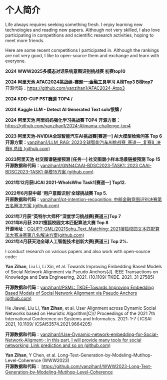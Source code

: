 # 个人简介

Life always requires seeking something fresh.
I enjoy learning new technologies and reading new papers.
Although not very skilled, I also love participating in competitions and scientific research activities, hoping to meet more friends.

Here are some recent competitions I participated in. Although the rankings are not very good, I like to open-source them and exchange and learn with everyone.

**2024 WWW2025多模态对话系统意图识别挑战赛 初赛top10**  

**2024 阿里天池 AFAC2024挑战组-赛题一:金融工具学习** **A榜Top3 B榜top7**  
开源代码：https://github.com/yanzihan1/AFAC2024-Atop3  

**2024 KDD-CUP PST赛道 TOP4 /**  

**2024 Kaggle LLM - Detect AI Generated Text solo银牌 /**  

**2024 阿里天池 阿里妈妈强化学习挑战赛  TOP4** 
**开源方案：** https://github.com/yanzihan1/2024-Alimama-challenge-top4  

**2023 阿里天池-NVIDIA全球智能汽车AI挑战赛[赛道一] AI大模型检索问答 Top 6**  
**开源方案：**[yanzihan1/LLM_RAG: 2023全球智能汽车AI挑战赛_赛道一_复赛8_决赛6 总结 (github.com)](https://github.com/yanzihan1/LLM_RAG)  

**2023阿里天池 社交图谱链接预测 [任务一] 社交图谱小样本场景链接预测 Top 15**  
**开源数据和代码：**[yanzihan1/GNN4CAAI-BDSC2023-TASK1: 2023 CAAI-BDSC2023-TASK1 单模15方案 (github.com)](https://github.com/yanzihan1/GNN4CAAI-BDSC2023-TASK1)  

**2021年12月获IJCAI 2021-WhoIsWho Task1[赛道一] Top12.**  

**2022年6月获中邮 ‘用户意图识别’全球挑战赛 Top 5.**  
**开原数据和代码**：[yanzihan1/pt-intention-recognition: 中邮金融意图识别决赛第五名解决方案 (github.com)](https://github.com/yanzihan1/pt-intention-recognition)  

**2021年7月获“英特尔大师杯”深度学习挑战赛[赛道三]Top 7  
2021年6月获 2021搜狐校园文本匹配算法大赛 Top 8**   
**开源地址**：[CQUPT-GML/2021Sohu_Text_Matching: 2021搜狐校园文本匹配算法大赛决赛第八名解决方案(github.com)](https://github.com/CQUPT-GML/2021Sohu_Text_Matching)  
**2021年4月获天池全球人工智能技术创新大赛[赛道三] Top 2%.**  


I conduct research on various papers and also work with open-source code:  

**Yan Zihan**, Liu Li, Li Xin, et al. Towards Improving Embedding Based Models of Social Network Alignment via Pseudo Anchors[J]. IEEE Transactions on Knowledge and Data Engineering, 2021. (10.1109/ TKDE. 2021. 31 27585)

**开源数据和代码**：[yanzihan1/PSML: TKDE-Towards Improving Embedding Based Models of Social Network Alignment via Pseudo Anchors (github.com)](https://github.com/yanzihan1/PSML)

He Jiawei, Liu Li, **Yan Zihan**, et al. User Alignment across Dynamic Social Networks based on Heuristic Algorithm[C]// Proceedings of the 2021 7th International Conference on Systems and Informatics. 2021: 1-7 ( ICSAI 2021, 10.1109/ ICSAI53574.2021.9664205)

**开源数据和代码**：[yanzihan1/Use-Dynamic-network-embedding-for-Social-Network-Aligment-: in this part, I will provide many tools for social networking, Link prediction and so on (github.com)](https://github.com/yanzihan1/Use-Dynamic-network-embedding-for-Social-Network-Aligment-)

**Yan Zihan**, Y Chen, et al. Long-Text-Generation-by-Modeling-Mutihop-Level-Coherence (WWW2023)  
**开源数据和代码**： https://github.com/yanzihan1/WWW2023-Long-Text-Generation-by-Modeling-Mutihop-Level-Coherence


